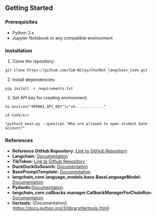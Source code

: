 ## Getting Started

### Prerequisites

- Python 3.x
- Jupyter Notebook or any compatible environment

### Installation

1. Clone the repository:

```bash
git clone https://github.com/S18-Niloy/ChatBot_langchain_CoVe.git
```
2. Install dependencies:
```
pip install -r requirements.txt
```
3. Set API key for creating environment:
```
os.environ["OPENAI_API_KEY"]="sk-............"
```
```
cd CoVe/src
```
```
!python3 main.py --question "Who are allowed to open student bank account?"
```

### References
- **Reference GitHub Repository:** [Link to GitHub Repository](https://github.com/ritun16/chain-of-verification)
- **Langchain:** [Documentation](https://www.langchain.com/)
- **TikToken:** [Link to Github Repository](https://github.com/openai/tiktoken)
- **DuckDuckGoSearch:** [Documentation](https://pypi.org/project/duckduckgo-search/)
- **BasePromptTemplate:** [Documentation](https://api.python.langchain.com/en/latest/prompts/langchain_core.prompts.base.BasePromptTemplate.html)
- **langchain_core.language_models.base.BaseLanguageModel:** [Documentation](https://api.python.langchain.com/en/latest/language_models/langchain_core.language_models.base.BaseLanguageModel.html)
- **Pydantic:**[Documentation](https://docs.pydantic.dev/latest/)
- **langchain_core.callbacks.manager.CallbackManagerForChainRun:** [Documentation](https://api.python.langchain.com/en/latest/callbacks/langchain_core.callbacks.manager.CallbackManagerForChainRun.html)
- **Itertools:** {Documentation] (https://docs.python.org/3/library/itertools.html)
